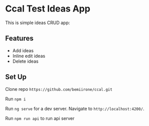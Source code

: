 # Ccal Test Ideas App

This is simple ideas CRUD app:

## Features

- Add ideas
- Inline edit ideas
- Delete ideas

## Set Up

Clone repo `https://github.com/bemiirone/ccal.git`

Run `npm i`

Run `ng serve` for a dev server. Navigate to `http://localhost:4200/`. 

Run `npm run api` to run api server

